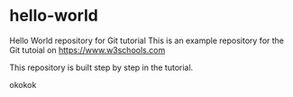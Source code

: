 # hello-world
Hello World repository for Git tutorial
This is an example repository for the Git tutoial on https://www.w3schools.com

This repository is built step by step in the tutorial.


okokok
